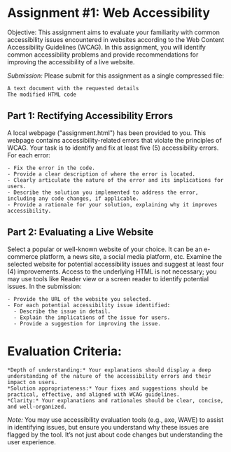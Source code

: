 # Assignment #1: Web Accessibility

Objective: This assignment aims to evaluate your familiarity with common accessibility issues encountered in websites according to the Web Content Accessibility Guidelines (WCAG). In this assignment, you will identify common accessibility problems and provide recommendations for improving the accessibility of a live website.

_Submission:_ Please submit for this assignment as a single compressed file:

    A text document with the requested details
    The modified HTML code

## Part 1: Rectifying Accessibility Errors

A local webpage ("assignment.html") has been provided to you. This webpage contains accessibility-related errors that violate the principles of WCAG. Your task is to identify and fix at least five (5) accessibility errors. For each error:

    - Fix the error in the code.
    - Provide a clear description of where the error is located.
    - Clearly articulate the nature of the error and its implications for users.
    - Describe the solution you implemented to address the error, including any code changes, if applicable.
    - Provide a rationale for your solution, explaining why it improves accessibility.

## Part 2: Evaluating a Live Website

Select a popular or well-known website of your choice. It can be an e-commerce platform, a news site, a social media platform, etc. Examine the selected website for potential accessibility issues and suggest at least four (4) improvements. Access to the underlying HTML is not necessary; you may use tools like Reader view or a screen reader to identify potential issues. In the submission:

    - Provide the URL of the website you selected.
    - For each potential accessibility issue identified:
      - Describe the issue in detail.
      - Explain the implications of the issue for users.
      - Provide a suggestion for improving the issue.

# Evaluation Criteria:

    *Depth of understanding:* Your explanations should display a deep understanding of the nature of the accessibility errors and their impact on users.
    *Solution appropriateness:* Your fixes and suggestions should be practical, effective, and aligned with WCAG guidelines.
    *Clarity:* Your explanations and rationales should be clear, concise, and well-organized.

_Note:_ You may use accessibility evaluation tools (e.g., axe, WAVE) to assist in identifying issues, but ensure you understand why these issues are flagged by the tool. It’s not just about code changes but understanding the user experience.
